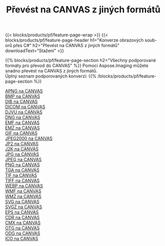 ﻿---
title: Převést na CANVAS z jiných formátů 
weight: 3920
url: /cs/java/conversion/to/canvas 
lang: cs
langdirlevel: 2
locales: zh-hans,ja,it,ru,de,es,fr,nl,id,lt,pl,pt,vi,tr,ko,zh-hant,ar,hi,th,sv,cs,uk,he
description: Pomocí Aspose.Imaging můžete snadno převést na CANVAS z jiných formátů
---

{{< blocks/products/pf/feature-page-wrap >}}
{{< blocks/products/pf/feature-page-header h1="Konverze obrazových souborů přes C#" h2="Převést na CANVAS z jiných formátů" downloadText="Stažení" >}}


{{% blocks/products/pf/feature-page-section  h2="Všechny podporované formáty pro převod do CANVAS" %}}
Pomocí Aspose.Imaging můžete snadno převést na CANVAS z jiných formátů.
<br/>
Úplný seznam podporovaných konverzí:
{{% /blocks/products/pf/feature-page-section %}}
<div class="container-fluid productfamilypage bg-gray">
    <div class="convertypes bg-gray agp-content section">
        <div class="container">
		<div class="row other-converters">
		    <div class='col-md-2 other-converter remove-lp remove-rp'><a href="/imaging/cs/java/conversion/apng-to-canvas" >APNG na CANVAS</a></div>
<div class='col-md-2 other-converter remove-lp remove-rp'><a href="/imaging/cs/java/conversion/bmp-to-canvas" >BMP na CANVAS</a></div>
<div class='col-md-2 other-converter remove-lp remove-rp'><a href="/imaging/cs/java/conversion/dib-to-canvas" >DIB na CANVAS</a></div>
<div class='col-md-2 other-converter remove-lp remove-rp'><a href="/imaging/cs/java/conversion/dicom-to-canvas" >DICOM na CANVAS</a></div>
<div class='col-md-2 other-converter remove-lp remove-rp'><a href="/imaging/cs/java/conversion/djvu-to-canvas" >DJVU na CANVAS</a></div>
<div class='col-md-2 other-converter remove-lp remove-rp'><a href="/imaging/cs/java/conversion/dng-to-canvas" >DNG na CANVAS</a></div>
<div class='col-md-2 other-converter remove-lp remove-rp'><a href="/imaging/cs/java/conversion/emf-to-canvas" >EMF na CANVAS</a></div>
<div class='col-md-2 other-converter remove-lp remove-rp'><a href="/imaging/cs/java/conversion/emz-to-canvas" >EMZ na CANVAS</a></div>
<div class='col-md-2 other-converter remove-lp remove-rp'><a href="/imaging/cs/java/conversion/gif-to-canvas" >GIF na CANVAS</a></div>
<div class='col-md-2 other-converter remove-lp remove-rp'><a href="/imaging/cs/java/conversion/jpeg2000-to-canvas" >JPEG2000 na CANVAS</a></div>
<div class='col-md-2 other-converter remove-lp remove-rp'><a href="/imaging/cs/java/conversion/jp2-to-canvas" >JP2 na CANVAS</a></div>
<div class='col-md-2 other-converter remove-lp remove-rp'><a href="/imaging/cs/java/conversion/j2k-to-canvas" >J2K na CANVAS</a></div>
<div class='col-md-2 other-converter remove-lp remove-rp'><a href="/imaging/cs/java/conversion/jpg-to-canvas" >JPG na CANVAS</a></div>
<div class='col-md-2 other-converter remove-lp remove-rp'><a href="/imaging/cs/java/conversion/jpeg-to-canvas" >JPEG na CANVAS</a></div>
<div class='col-md-2 other-converter remove-lp remove-rp'><a href="/imaging/cs/java/conversion/png-to-canvas" >PNG na CANVAS</a></div>
<div class='col-md-2 other-converter remove-lp remove-rp'><a href="/imaging/cs/java/conversion/tga-to-canvas" >TGA na CANVAS</a></div>
<div class='col-md-2 other-converter remove-lp remove-rp'><a href="/imaging/cs/java/conversion/tif-to-canvas" >TIF na CANVAS</a></div>
<div class='col-md-2 other-converter remove-lp remove-rp'><a href="/imaging/cs/java/conversion/tiff-to-canvas" >TIFF na CANVAS</a></div>
<div class='col-md-2 other-converter remove-lp remove-rp'><a href="/imaging/cs/java/conversion/webp-to-canvas" >WEBP na CANVAS</a></div>
<div class='col-md-2 other-converter remove-lp remove-rp'><a href="/imaging/cs/java/conversion/wmf-to-canvas" >WMF na CANVAS</a></div>
<div class='col-md-2 other-converter remove-lp remove-rp'><a href="/imaging/cs/java/conversion/wmz-to-canvas" >WMZ na CANVAS</a></div>
<div class='col-md-2 other-converter remove-lp remove-rp'><a href="/imaging/cs/java/conversion/svg-to-canvas" >SVG na CANVAS</a></div>
<div class='col-md-2 other-converter remove-lp remove-rp'><a href="/imaging/cs/java/conversion/svgz-to-canvas" >SVGZ na CANVAS</a></div>
<div class='col-md-2 other-converter remove-lp remove-rp'><a href="/imaging/cs/java/conversion/eps-to-canvas" >EPS na CANVAS</a></div>
<div class='col-md-2 other-converter remove-lp remove-rp'><a href="/imaging/cs/java/conversion/cdr-to-canvas" >CDR na CANVAS</a></div>
<div class='col-md-2 other-converter remove-lp remove-rp'><a href="/imaging/cs/java/conversion/cmx-to-canvas" >CMX na CANVAS</a></div>
<div class='col-md-2 other-converter remove-lp remove-rp'><a href="/imaging/cs/java/conversion/otg-to-canvas" >OTG na CANVAS</a></div>
<div class='col-md-2 other-converter remove-lp remove-rp'><a href="/imaging/cs/java/conversion/odg-to-canvas" >ODG na CANVAS</a></div>
<div class='col-md-2 other-converter remove-lp remove-rp'><a href="/imaging/cs/java/conversion/ico-to-canvas" >ICO na CANVAS</a></div>
                </div>
        </div>
    </div>
</div>
<br/>


